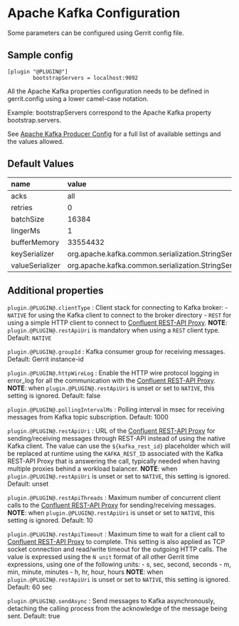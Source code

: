 Apache Kafka Configuration
======================

Some parameters can be configured using Gerrit config file.

Sample config
---------------------

```
[plugin "@PLUGIN@"]
        bootstrapServers = localhost:9092
```

All the Apache Kafka properties configuration needs to
be defined in gerrit.config using a lower camel-case notation.

Example: bootstrapServers correspond to the Apache Kafka property
bootstrap.servers.

See [Apache Kafka Producer Config](http://kafka.apache.org/documentation.html#producerconfigs)
for a full list of available settings and the values allowed.

Default Values
-----------------

|name                 | value
|:--------------------|:------------------
| acks                | all
| retries             | 0
| batchSize           | 16384
| lingerMs            | 1
| bufferMemory        | 33554432
| keySerializer       | org.apache.kafka.common.serialization.StringSerializer
| valueSerializer     | org.apache.kafka.common.serialization.StringSerializer

Additional properties
---------------------

`plugin.@PLUGIN@.clientType`
:	Client stack for connecting to Kafka broker:
    - `NATIVE` for using the Kafka client to connect to the broker directory
    - `REST` for using a simple HTTP client to connect to
      [Confluent REST-API Proxy](https://docs.confluent.io/platform/current/kafka-rest/index.html).
      **NOTE**: `plugin.@PLUGIN@.restApiUri` is mandatory when using a `REST` client type.
	Default: `NATIVE`

`plugin.@PLUGIN@.groupId`
:	Kafka consumer group for receiving messages.
	Default: Gerrit instance-id

`plugin.@PLUGIN@.httpWireLog`
:	Enable the HTTP wire protocol logging in error_log for all the communication with
	the [Confluent REST-API Proxy](https://docs.confluent.io/platform/current/kafka-rest/index.html).
	**NOTE**: when `plugin.@PLUGIN@.restApiUri` is unset or set to `NATIVE`, this setting is ignored.
	Default: false

`plugin.@PLUGIN@.pollingIntervalMs`
:	Polling interval in msec for receiving messages from Kafka topic subscription.
	Default: 1000

`plugin.@PLUGIN@.restApiUri`
:	URL of the
	[Confluent REST-API Proxy](https://docs.confluent.io/platform/current/kafka-rest/index.html)
	for sending/receiving messages through REST-API instead of using the native Kafka client.
	The value can use the `${kafka_rest_id}` placeholder which will be replaced at runtime using
	the `KAFKA_REST_ID` associated with the Kafka REST-API Proxy that is answering the call,
	typically needed when having multiple proxies behind a workload balancer.
	**NOTE**: when `plugin.@PLUGIN@.restApiUri` is unset or set to `NATIVE`, this setting is ignored.
	Default: unset

`plugin.@PLUGIN@.restApiThreads`
:	Maximum number of concurrent client calls to the
	[Confluent REST-API Proxy](https://docs.confluent.io/platform/current/kafka-rest/index.html)
	for sending/receiving messages.
	**NOTE**: when `plugin.@PLUGIN@.restApiUri` is unset or set to `NATIVE`, this setting is ignored.
	Default: 10

`plugin.@PLUGIN@.restApiTimeout`
:	Maximum time to wait for a client call to
	[Confluent REST-API Proxy](https://docs.confluent.io/platform/current/kafka-rest/index.html)
	to complete. This setting is also applied as TCP socket connection and read/write timeout
	for the outgoing HTTP calls.
	The value is expressed using the `N unit` format of all other Gerrit time expressions, using
	one of the following units:
	- s, sec, second, seconds
	- m, min, minute, minutes
	- h, hr, hour, hours
	**NOTE**: when `plugin.@PLUGIN@.restApiUri` is unset or set to `NATIVE`, this setting is ignored.
	Default: 60 sec

`plugin.@PLUGIN@.sendAsync`
:	Send messages to Kafka asynchronously, detaching the calling process from the
	acknowledge of the message being sent.
	Default: true
